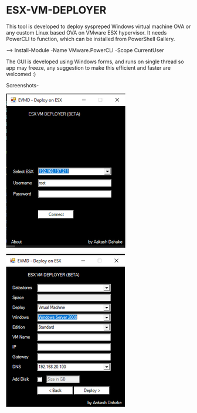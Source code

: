 # ESX-VM-DEPLOYER

This tool is developed to deploy syspreped Windows virtual machine OVA or any custom Linux based OVA on VMware ESX hypervisor.
It needs PowerCLI to function, which can be installed from PowerShell Gallery.

--> Install-Module -Name VMware.PowerCLI -Scope CurrentUser

The GUI is developed using Windows forms, and runs on single thread so app may freeze, any suggestion to make this efficient and faster are welcomed :)


Screenshots-


![Login UI](Login.png)


![Data Form](Form.png)
